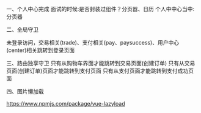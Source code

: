 一、个人中心完成
面试的时候:是否封装过组件？分页器、日历
个人中中心当中:分页器

二、全局守卫

未登录访问，交易相关(trade)、支付相关(pay、paysuccess)、用户中心(center)相关跳转到登录页面

三、路由独享守卫
只有从购物车界面才能跳转到交易页面(创建订单)
只有从交易页面(创建订单)页面才能跳转到支付页面
只有从支付页面才能跳转到支付成功页面

四、图片懒加载

https://www.npmjs.com/package/vue-lazyload